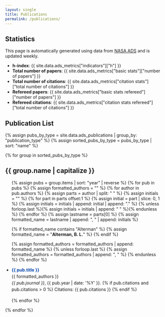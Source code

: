 ```yaml
---
layout: single
title: Publications
permalink: /publications/
---
```


## Statistics 

This page is automatically generated using data from [NASA ADS](https://ui.adsabs.harvard.edu) and is updated weekly.

- **h-index**: {{ site.data.ads_metrics["indicators"]["h"] }}
- **Total number of papers**: {{ site.data.ads_metrics["basic stats"]["number of papers"] }}
- **Total number of citations**: {{ site.data.ads_metrics["citation stats"]["total number of citations"] }}
- **Refereed papers**: {{ site.data.ads_metrics["basic stats refereed"]["number of papers"] }}
- **Refereed citations**: {{ site.data.ads_metrics["citation stats refereed"]["total number of citations"] }}


## Publication List

{% assign pubs_by_type = site.data.ads_publications | group_by: "publication_type" %}
{% assign sorted_pubs_by_type = pubs_by_type | sort: "name" %}

{% for group in sorted_pubs_by_type %}
  <h2>{{ group.name | capitalize }}</h2>
  <ul class="publication-list">
  {% assign pubs = group.items | sort: "year" | reverse %}
  {% for pub in pubs %}
    {% assign formatted_authors = "" %}
    {% for author in pub.authors %}
  {% assign parts = author | split: " " %}
  {% assign initials = "" %}
  {% for part in parts offset:1 %}
    {% assign initial = part | slice: 0, 1 %}
    {% assign initials = initials | append: initial | append: "." %}
    {% unless forloop.last %}{% assign initials = initials | append: " " %}{% endunless %}
  {% endfor %}
  {% assign lastname = parts[0] %}
  {% assign formatted_name = lastname | append: ", " | append: initials %}

  {% if formatted_name contains "Alterman" %}
    {% assign formatted_name = "<strong>Alterman, B. L.</strong>" %}
  {% endif %}

  {% assign formatted_authors = formatted_authors | append: formatted_name %}
  {% unless forloop.last %}
    {% assign formatted_authors = formatted_authors | append: ", " %}
  {% endunless %}
{% endfor %}
    <li>
      <strong><a href="{{ pub.url }}" target="_blank" rel="noopener">{{ pub.title }}</a></strong><br>
      <span class="authors">{{ formatted_authors }}</span><br>
      <em>{{ pub.journal }}</em>, {{ pub.year | date: '%Y' }}.
      {% if pub.citations and pub.citations > 0 %}
        <span class="citations"> Citations: {{ pub.citations }}</span>
      {% endif %}
    </li>
  {% endfor %}
  </ul>
{% endfor %}

<style>
.publication-list {
  list-style-type: disc;
  padding-left: 1.5em;
}
.publication-list li {
  margin-bottom: 1.2em;
  line-height: 1.5em;
}
.publication-list a {
  text-decoration: none;
  color: #0645ad;
}
.publication-list a:hover {
  text-decoration: underline;
}
</style>